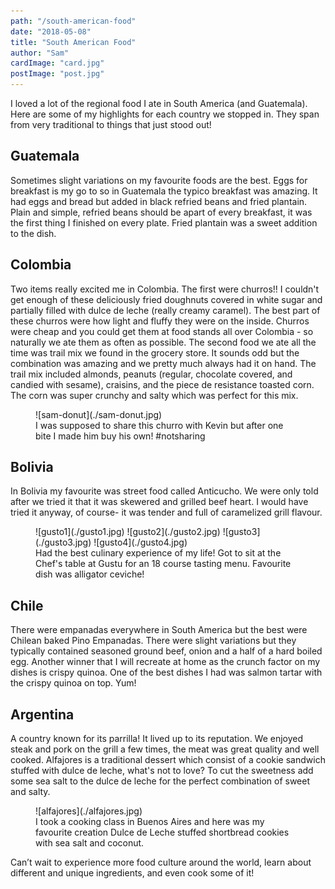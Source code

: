 ```yaml
---
path: "/south-american-food"
date: "2018-05-08"
title: "South American Food"
author: "Sam"
cardImage: "card.jpg"
postImage: "post.jpg"
---
```


I loved a lot of the regional food I ate in South America (and Guatemala). Here are some of my highlights for each country we stopped in. They span from very traditional to things that just stood out!


## Guatemala

Sometimes slight variations on my favourite foods are the best. Eggs for breakfast is my go to so in Guatemala the typico breakfast was amazing. It had eggs and bread but added in black refried beans and fried plantain. Plain and simple, refried beans should be apart of every breakfast, it was the first thing I finished on every plate. Fried plantain was a sweet addition to the dish.


## Colombia

Two items really excited me in Colombia. The first were churros!! I couldn't get enough of these deliciously fried doughnuts covered in white sugar and partially filled with dulce de leche (really creamy caramel). The best part of these churros were how light and fluffy they were on the inside. Churros were cheap and you could get them at food stands all over Colombia - so naturally we ate them as often as possible. The second food we ate all the time was trail mix we found in the grocery store. It sounds odd but the combination was amazing and we pretty much always had it on hand. The trail mix included almonds, peanuts (regular, chocolate covered, and candied with sesame), craisins, and the piece de resistance toasted corn. The corn was super crunchy and salty which was perfect for this mix.

<figure>
  ![sam-donut](./sam-donut.jpg)
  <figcaption>
    I was supposed to share this churro with Kevin but after one bite I made him buy his own! #notsharing
  </figcaption>
</figure>

## Bolivia

In Bolivia my favourite was street food called Anticucho. We were only told after we tried it that it was skewered and grilled beef heart. I would have tried it anyway, of course- it was tender and full of caramelized grill flavour.

<figure>
  <Slideshow>
    ![gusto1](./gusto1.jpg)
    ![gusto2](./gusto2.jpg)
    ![gusto3](./gusto3.jpg)
    ![gusto4](./gusto4.jpg)
  </Slideshow>
  <figcaption>
    Had the best culinary experience of my life! Got to sit at the Chef's table at Gustu for an 18 course tasting menu. Favourite dish was alligator ceviche!
  </figcaption>
</figure>

## Chile

There were empanadas everywhere in South America but the best were Chilean baked Pino Empanadas. There were slight variations but they typically contained seasoned ground beef, onion and a half of a hard boiled egg. Another winner that I will recreate at home as the crunch factor on my dishes is crispy quinoa. One of the best dishes I had was salmon tartar with the crispy quinoa on top. Yum!


## Argentina

A country known for its parrilla! It lived up to its reputation. We enjoyed steak and pork on the grill a few times, the meat was great quality and well cooked. Alfajores is a traditional dessert which consist of a cookie sandwich stuffed with dulce de leche, what's not to love? To cut the sweetness add some sea salt to the dulce de leche for the perfect combination of sweet and salty.

<figure>
  ![alfajores](./alfajores.jpg)
  <figcaption>
    I took a cooking class in Buenos Aires and here was my favourite creation Dulce de Leche stuffed shortbread cookies with sea salt and coconut.
  </figcaption>
</figure>

Can’t wait to experience more food culture around the world, learn about different and unique ingredients, and even cook some of it!
